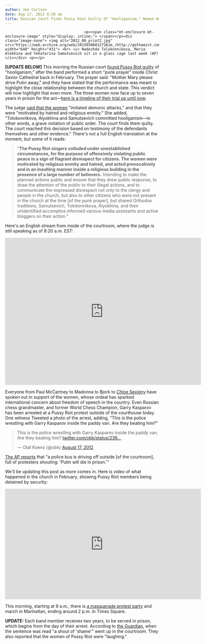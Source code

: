 ```yaml
---
author: Jen Carlson
date: Aug 17, 2012 8:20 am
title: Russian Court Finds Pussy Riot Guilty Of "Hooliganism," Women Will Serve 2 Years In Prison
---
```


	
										<p><span class="mt-enclosure mt-enclosure-image" style="display: inline;"> </span></p><div class="image-none"> <img alt="2012_08_priot2.jpg" src="https://web.archive.org/web/20150506012726im_/http://gothamist.com/attachments/jen/2012_08_priot2.jpg" width="640" height="431"> <br> <i> Nadezhda Tolokonnikova, Maria Alekhina and Yekaterina Samutsevich sit in a glass cage last week (AP)</i></div> <p></p>

<p><strong>[UPDATE BELOW]</strong> This morning the Russian court <a href="https://web.archive.org/web/20150506012726/http://news.blogs.cnn.com/2012/08/17/russian-court-to-rule-in-pussy-riot-trial/">found Pussy Riot guilty</a> of &quot;hooliganism,&quot; after the band performed a short &quot;punk prayer&quot; inside Christ Savior Cathedral back in February. The prayer said: &quot;Mother Mary please drive Putin away,&quot; and they have stated that the performance was meant to highlight the close relationship between the church and state. This verdict will now highlight that even more. The three women now face up to seven years in prison for the act&#x2014;<a href="https://web.archive.org/web/20150506012726/http://gothamist.com/2012/08/08/a_timeline_of_the_russian_punk_band.php">here is a timeline of their trial up until now</a>.</p>

<p>The judge <a href="https://web.archive.org/web/20150506012726/http://www.interfax-religion.com/?act=news&amp;div=9734">said that the women</a> &quot;imitated demonic attacks,&quot; and that they were &quot;motivated by hatred and religious enmity.&quot; She added, &quot;Tolokonnikova, Alyokhina and Samutsevich committed hooliganism&#x2014;in other words, a grave violation of public order. The court finds them quilty. The court reached this decision based on testimony of the defendants themselves and other evidence.&quot; There&apos;s not a full English translation at the moment, but some of it reads:</p><blockquote>&quot;<strong>The Pussy Riot singers colluded under unestablished circumstances, for the purpose of offensively violating public peace in a sign of flagrant disrespect for citizens. The women were motivated by religious enmity and hatred, and acted provocatively and in an insulting manner inside a religious building in the presence of a large number of believers.</strong> Intending to make the planned actions public and ensure that they drew public response, to draw the attention of the public to their illegal actions, and to communicate the expressed disrespect not only to the clergy and people in the church, but also to other citizens who were not present in the church at the time [of the punk prayer], but shared Orthodox traditions, Samutsevich, Tolokonnikova, Alyokhina, and their unidentified accomplice informed various media assistants and active bloggers on their action.&quot;</blockquote>Here&apos;s an English stream from inside of the courtroom, where the judge is still speaking as of 8:20 a.m. EST:<p></p>

<p><iframe width="640" height="480" src="https://web.archive.org/web/20150506012726if_/http://www.youtube.com/embed/GuqGws1fCnc" frameborder="0" allowfullscreen></iframe></p>

<p>Everyone from Paul McCartney to Madonna to Bjork to <a href="https://web.archive.org/web/20150506012726/http://gothamist.com/2012/08/16/chloe_sevigny_and_others_will_read.php">Chloe Sevigny</a> have spoken out in support of the women, whose ordeal has sparked international concern about freedom of speech in the country. Even Russian chess grandmaster, and former World Chess Champion, Garry Kasparov has been arrested at a Pussy Riot protest outside of the courthouse today. One witness Tweeted a photo of the arrest, adding, &quot;This is the police wrestling with Garry Kasparov inside the paddy van. Are they beating him?&quot;</p>

<blockquote class="twitter-tweet tw-align-center"><p>This is the police wrestling with Garry Kasparov inside the paddy van. Are they beating him? <a href="https://web.archive.org/web/20150506012726/http://t.co/kfn5QdYk" title="http://twitter.com/obk/status/236423940975779840/photo/1">twitter.com/obk/status/236&#x2026;</a></p>&#x2014; Olaf Koens (@obk) <a href="https://web.archive.org/web/20150506012726/https://twitter.com/obk/status/236423940975779840" data-datetime="2012-08-17T11:27:15+00:00">August 17, 2012</a></blockquote>
<script src="//web.archive.org/web/20150506012726js_/http://platform.twitter.com/widgets.js" charset="utf-8"></script>

<p><a href="https://web.archive.org/web/20150506012726/http://www.google.com/hostednews/afp/article/ALeqM5hjrnZLZ0U4fb11je4pS7HLrcsddA?docId=CNG.17b26ffbdb3d9a4c4d5a119a1f6beef6.391">The AP reports</a> that &quot;a police bus is driving off outside [of the courtroom], full of protesters shouting: &apos;Putin will die in prison.&apos;&quot;</p>

<p>We&apos;ll be updating this post as more comes in. Here is video of what happened in the church in February, showing Pussy Riot members being detained by security: </p>

<p><iframe width="640" height="360" src="https://web.archive.org/web/20150506012726if_/http://www.youtube.com/embed/ALS92big4TY" frameborder="0" allowfullscreen></iframe></p>

<p>This morning, starting at 9 a.m., there is <a href="https://web.archive.org/web/20150506012726/http://gothamist.com/2012/08/16/chloe_sevigny_and_others_will_read.php">a masquerade protest party</a> and march in Manhattan, ending around 2 p.m. in Times Square.</p>

<p><strong>UPDATE:</strong> Each band member receives two years, to be served in prison, which begins from the day of their arrest. According to <a href="https://web.archive.org/web/20150506012726/http://www.guardian.co.uk/music/2012/aug/17/pussy-riot-trial-verdict-live?newsfeed=true">the Guardian</a>, when the sentence was read &quot;a shout of &apos;shame&apos;&quot; went up in the courtroom. They also reported that the women of Pussy Riot were &quot;laughing.&quot;</p>					
										
									
				
